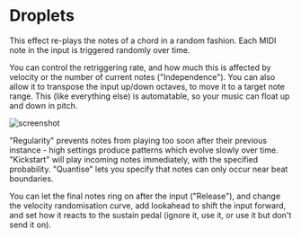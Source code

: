 # Droplets

This effect re-plays the notes of a chord in a random fashion.  Each MIDI note in the input is triggered randomly over time.

You can control the retriggering rate, and how much this is affected by velocity or the number of current notes ("Independence").  You can also allow it to transpose the input up/down octaves, to move it to a target note range.  This (like everything else) is automatable, so your music can float up and down in pitch.

![screenshot](doc/images/Droplets.png)

"Regularity" prevents notes from playing too soon after their previous instance - high settings produce patterns which evolve slowly over time.  "Kickstart" will play incoming notes immediately, with the specified probability.  "Quantise" lets you specify that notes can only occur near beat boundaries.

You can let the final notes ring on after the input ("Release"), and change the velocity randomisation curve, add lookahead to shift the input forward, and set how it reacts to the sustain pedal (ignore it, use it, or use it but don't send it on).
